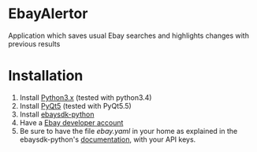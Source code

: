 # EbayAlertor
Application which saves usual Ebay searches and highlights changes with previous results

# Installation

1. Install [Python3.x](https://www.python.org/downloads/) (tested with python3.4)
2. Install [PyQt5](https://riverbankcomputing.com/software/pyqt/download5) (tested with PyQt5.5)
3. Install [ebaysdk-python](https://github.com/timotheus/ebaysdk-python)
4. Have a [Ebay developer account](https://go.developer.ebay.com/)
5. Be sure to have the file *ebay.yaml* in your home as explained in the ebaysdk-python's [documentation](https://github.com/timotheus/ebaysdk-python/wiki/YAML-Configuration), with your API keys.
